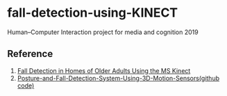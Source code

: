 # fall-detection-using-KINECT
 Human–Computer Interaction project for media and cognition 2019

 ## Reference
 1. [Fall Detection in Homes of Older Adults Using the MS Kinect](./refrences/Fall-Detection-in-Homes-Using-the-MS-Kinect.md)
 2. [Posture-and-Fall-Detection-System-Using-3D-Motion-Sensors(github code)](https://github.com/Health-Devices-Research-Group/Posture-and-Fall-Detection-System-Using-3D-Motion-Sensors)
